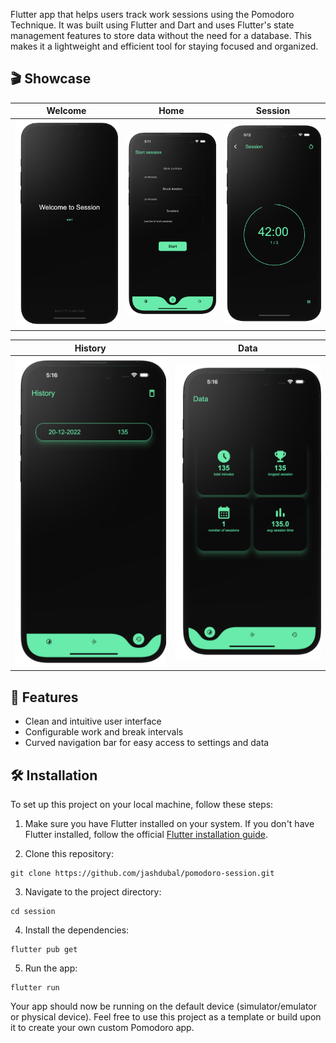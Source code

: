 


Flutter app that helps users track work sessions using the Pomodoro Technique. It was built using Flutter and Dart and uses Flutter's state management features to store data without the need for a database. This makes it a lightweight and efficient tool for staying focused and organized.

## 🎬 Showcase

| Welcome | Home | Session |
| ------------------ | --------------------------- | ------------------ |
| <img src="images/Welcome.png" alt="Screenshot"/>  | <img src="images/home.png" alt="Screenshot"/> | <img src="images/session.png" alt="Screenshot"/> |

| History | Data |
| ------------------ | --------------------------- |
| <img src="images/history.png" alt="Screenshot"/>  | <img src="images/data.png" alt="Screenshot"/> |

## 🚀 Features

- Clean and intuitive user interface
- Configurable work and break intervals
- Curved navigation bar for easy access to settings and data

## 🛠️ Installation

To set up this project on your local machine, follow these steps:

1. Make sure you have Flutter installed on your system. If you don't have Flutter installed, follow the official [Flutter installation guide](https://flutter.dev/docs/get-started/install).

2. Clone this repository:

```shell
git clone https://github.com/jashdubal/pomodoro-session.git
```

3. Navigate to the project directory:

```shell
cd session
```

4. Install the dependencies:

```shell
flutter pub get
```

5. Run the app:

```shell
flutter run
```

Your app should now be running on the default device (simulator/emulator or physical device). Feel free to use this project as a template or build upon it to create your own custom Pomodoro app.
